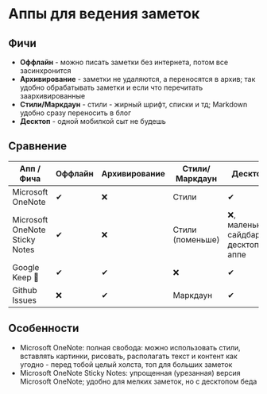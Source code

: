 # Аппы для ведения заметок

## Фичи

- **Оффлайн** - можно писать заметки без интернета, потом все засинхронится
- **Архивирование** - заметки не удаляются, а переносятся в архив; так удобно обрабатывать заметки и если что перечитать
  заархивированные
- **Стили/Маркдаун** - стили - жирный шрифт, списки и тд; Markdown удобно сразу переносить в блог
- **Десктоп** - одной мобилкой сыт не будешь

## Сравнение

| Апп / Фича                     | Оффлайн | Архивирование | Стили/Маркдаун   | Десктоп                             |
|--------------------------------|---------|---------------|------------------|-------------------------------------|
| Microsoft OneNote              | ✔       | ❌             | Стили            | ✔                                   |
| Microsoft OneNote Sticky Notes | ✔       | ❌             | Стили (поменьше) | ❌, маленький сайдбар в десктоп-аппе |
| Google Keep 💜                 | ✔       | ✔             | ❌                | ✔                                   |
| Github Issues                  | ❌       | ✔             | Маркдаун         | ✔                                   |

## Особенности

- Microsoft OneNote: полная свобода: можно использовать стили,
  вставлять картинки, рисовать, располагать текст и контент как угодно - перед тобой целый холста, топ для больших
  заметок
- Microsoft OneNote Sticky Notes: упрощенная (урезанная) версия Microsoft OneNote; удобно для мелких заметок, но с
  десктопом беда
